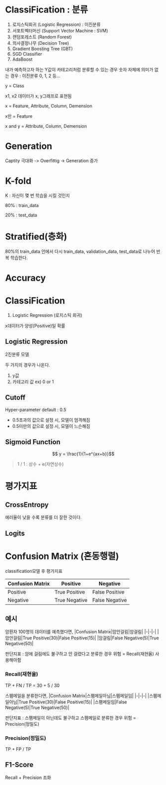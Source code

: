 # ClassiFication : 분류
1. 로지스틱회귀 (Logistic Regression) : 이진분류
2. 서포트벡터머신 (Support Vector Machine : SVM)
3. 랜덤포레스트 (Random Forest)
4. 의사결정나무 (Decision Tree)
5. Gradient Boosting Tree (GBT)
6. SGD Classifier
7. AdaBoost

내가 예측하고자 하는 Y값이 카테고리처럼 분류할 수 있는 경우 숫자 자체에 의미가 없는 경우 : 이진분류 0, 1, 2 등...

y = Class

x1, x2 데이터가 x, y그래프로 표현됨

x = Feature, Attribute, Column, Demension

x만 = Feature

x and y = Attribute, Column, Demension
 
# Generation
Captity 극대화 -> Overfittig -> Generation 증가

# K-fold
K : 자신이 몇 번 학습을 시킬 것인지

80% : train_data

20% : test_data

# Stratified(층화)
80%의 train_data 안에서 다시 train_data, validation_data, test_data로 나누어 반복 학습한다.

# Accuracy


# ClassiFication
1. Logistic Regression (로지스틱 회귀)

x데이터가 양성(Positive)일 확률

## Logistic Regression
2진분류 모델

두 가지의 경우가 나온다.
1. y값
2. 카테고리 값 ex) 0 or 1
## Cutoff
Hyper-parameter default : 0.5
- 0.5초과의 값으로 설정 시, 모델이 엄격해짐
- 0.5미만의 값으로 설정 시, 모델이 느슨해짐

## Sigmoid Function
$$ y = \frac{1}{1+e^{ax+b}}$$

> 1 / 1 : 상수 + e(자연상수)

# 평가지표
## CrossEntropy
에러율이 낮을 수록 분류를 더 잘한 것이다.

## Logits

# Confusion Matrix (혼동행렬)
classification모델 후 평가지표

|Confusion Matrix|Positive|Negative|
|-|-|-|
|Positive|True Positive|False Positive|
|Negative|True Negative|False Negative|

## 예시
암환자 100명의 데이터를 예측했다면,
|Confusion Matrix|암안걸림|암걸림|
|-|-|-|
|암안걸림|True Positive(30)|False Positive(15)|
|암걸림|False Negative(5)|True Negative(50)|

판단지표 : 암에 걸림에도 불구하고 안 걸렸다고 분류한 경우 위험 = Recall(재현율) 사용해아함

### Recall(재현율)
TP + FN / TP = 30 + 5 / 30

스팸메일을 분류한다면,
|Confusion Matrix|스팸메일아님|스팸메일임|
|-|-|-|
|스팸메일아님|True Positive(30)|False Positive(15)|
|스팸메일임|False Negative(5)|True Negative(50)|

판단지표 : 스팸메일이 아닌데도 불구하고 스팸메일로 분류한 경우 위험 = Precision(정밀도)

### Precision(정밀도)
TP + FP / TP

## F1-Score
Recall + Precision 조화











